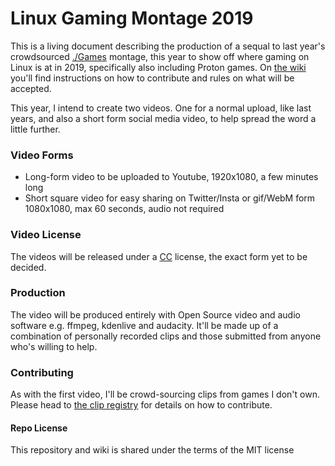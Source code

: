 # Linux Gaming Montage 2019
This is a living document describing the production of a sequal to last year's crowdsourced [./Games](https://youtu.be/3U8bLArlRXw) montage, this year to show off where gaming on Linux is at in 2019, specifically also including Proton games. On [the wiki](https://github.com/mdiluz/linux-video-2019/wiki) you'll find instructions on how to contribute and rules on what will be accepted.

This year, I intend to create two videos. One for a normal upload, like last years, and also a short form social media video, to help spread the word a little further.

### Video Forms
* Long-form video to be uploaded to Youtube, 1920x1080, a few minutes long
* Short square video for easy sharing on Twitter/Insta or gif/WebM form 1080x1080, max 60 seconds, audio not required

### Video License
The videos will be released under a [CC](https://creativecommons.org/licenses/) license, the exact form yet to be decided.

### Production
The video will be produced entirely with Open Source video and audio software e.g. ffmpeg, kdenlive and audacity. It'll be made up of a combination of personally recorded clips and those submitted from anyone who's willing to help.

### Contributing
As with the first video, I'll be crowd-sourcing clips from games I don't own. Please head to [the clip registry](https://github.com/mdiluz/linux-video-2019/wiki/Clip-Registry) for details on how to contribute.

#### Repo License
This repository and wiki is shared under the terms of the MIT license
